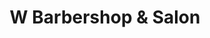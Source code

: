 ---
title: "W Barbershop & Salon"
url: /lower-sackville/w-barbershop-and-salon/
shop: hairdresser
---